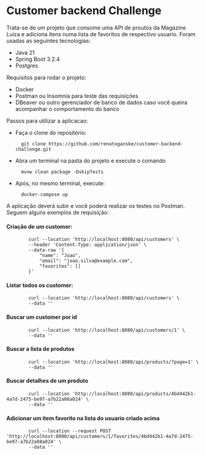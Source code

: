 # Customer backend Challenge

Trata-se de um projeto que consome uma API de proutos da Magazine Luiza e adiciona itens numa lista de favoritos de respectivo usuario. Foram usadas as seguintes tecnologias:
- Java 21
- Spring Boot 3.2.4
- Postgres

Requisitos para rodar o projeto:
- Docker
- Postman ou Insomnia para teste das requisições
- DBeaver ou outro gerenciador de banco de dados caso você queira acompanhar o comportamento do banco

Passos para utilizar a aplicacao:

- Faça o clone do repositório:

        git clone https://github.com/renatoganske/customer-backend-challenge.git
    
- Abra um terminal na pasta do projeto e execute o comando

        mvnw clean package -DskipTests

- Após, no mesmo terminal, execute:

        docker-compose up

A aplicação deverá subir e você poderá realizar os testes no Postman. Seguem alguns exemplos de requisição:
       
#### Criação de um customer: 

            curl --location 'http://localhost:8080/api/customers' \
            --header 'Content-Type: application/json' \
            --data-raw '{
                "name": "Joao",
                "email": "joao.silva@example.com",
                "favorites": []
            }'

#### Listar todos os customer:

            curl --location 'http://localhost:8080/api/customers' \
            --data ''

#### Buscar um customer por id

            curl --location 'http://localhost:8080/api/customers/1' \
            --data ''

#### Buscar a lista de produtos

            curl --location 'http://localhost:8080/api/products/?page=1' \
            --data ''

#### Buscar detalhes de um produto

            curl --location 'http://localhost:8080/api/products/4bd442b1-4a7d-2475-be97-a7b22a08a024' \
            --data ''

#### Adicionar um item favorito na lista do usuario criado acima

            curl --location --request POST 'http://localhost:8080/api/customers/1/favorites/4bd442b1-4a7d-2475-be97-a7b22a08a024' \
            --data ''